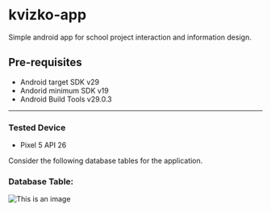 # kvizko-app
Simple android app for school project interaction and information design. 

 Pre-requisites
--------------

- Android target SDK v29
- Andorid minimum SDK v19
- Android Build Tools v29.0.3
--------------

### Tested Device
<ul>
<li>Pixel 5 API 26</li>
</ul>

Consider the following database tables for the application.<br>
### Database Table:<br>
![This is an image](https://cdn.discordapp.com/attachments/801853548975489044/929047132860727318/unknown.png)

